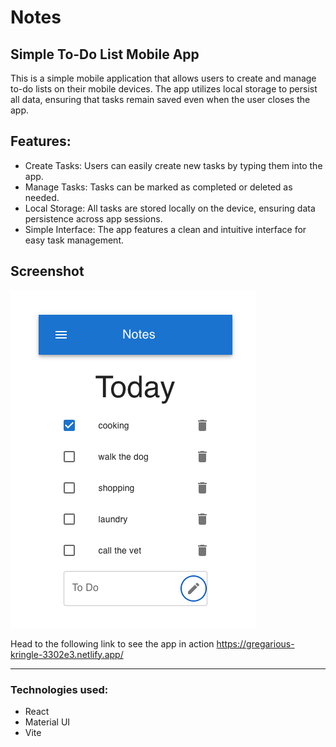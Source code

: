 # Notes
## Simple To-Do List Mobile App
This is a simple mobile application that allows users to create and manage to-do lists on their mobile devices. The app utilizes local storage to persist all data, ensuring that tasks remain saved even when the user closes the app.

## Features:
- Create Tasks: Users can easily create new tasks by typing them into the app.
- Manage Tasks: Tasks can be marked as completed or deleted as needed.
- Local Storage: All tasks are stored locally on the device, ensuring data persistence across app sessions.
- Simple Interface: The app features a clean and intuitive interface for easy task management.

## Screenshot
![alt notes demo](./reactnotes/src/assets/notes-demo.png)

Head to the following link to see the app in action
<https://gregarious-kringle-3302e3.netlify.app/>

------------------------------------
### Technologies used: 
* React 
* Material UI 
* Vite
